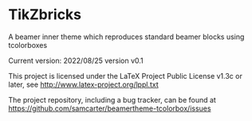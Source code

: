 # TikZbricks

A beamer inner theme which reproduces standard beamer blocks using tcolorboxes

Current version: 2022/08/25 version v0.1

This project is licensed under the LaTeX Project Public License v1.3c or later, see http://www.latex-project.org/lppl.txt

The project repository, including a bug tracker, can be found at https://github.com/samcarter/beamertheme-tcolorbox/issues
